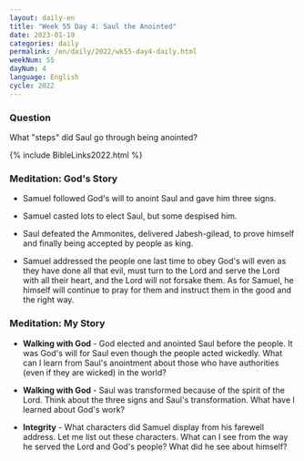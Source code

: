 ```yaml
---
layout: daily-en
title: "Week 55 Day 4: Saul the Anointed"
date: 2023-01-19
categories: daily
permalink: /en/daily/2022/wk55-day4-daily.html
weekNum: 55
dayNum: 4
language: English
cycle: 2022
---
```


### Question     
What "steps" did Saul go through being anointed?

{% include BibleLinks2022.html %} 

### Meditation: God's Story   
+ Samuel followed God's will to anoint Saul and gave him three signs. 

+ Samuel casted lots to elect Saul, but some despised him. 

+ Saul defeated the Ammonites, delivered Jabesh-gilead, to prove himself and finally being accepted by people as king. 

+ Samuel addressed the people one last time to obey God's will even as they have done all that evil, must turn to the Lord and serve the Lord with all their heart, and the Lord will not forsake them. As for Samuel, he himself will continue to pray for them and instruct them in the good and the right way.  

### Meditation: My Story   
+ **Walking with God** - God elected and anointed Saul before the people. It was God's will for Saul even though the people acted wickedly. What can I learn from Saul's anointment about those who have authorities (even if they are wicked) in the world? 

+ **Walking with God** - Saul was transformed because of the spirit of the Lord. Think about the three signs and Saul's transformation. What have I learned about God's work? 

+ **Integrity** - What characters did Samuel display from his farewell address. Let me list out these characters. What can I see from the way he served the Lord and God's people? What did he see about himself? 
